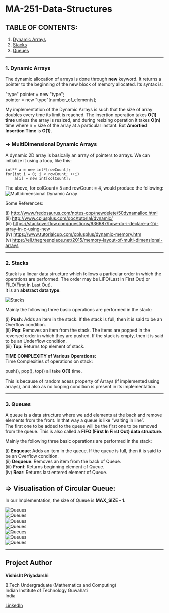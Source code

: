 # MA-251-Data-Structures

## TABLE OF CONTENTS:   
1. [Dynamic Arrays](https://github.com/vishishtpriyadarshi/MA-251-Data-Structures#ma-251-data-structures)   
2. [Stacks](https://github.com/vishishtpriyadarshi/MA-251-Data-Structures#2-stacks)   
3. [Queues](https://github.com/vishishtpriyadarshi/MA-251-Data-Structures#3-queues)   

* * *   

### 1. Dynamic Arrays
The dynamic allocation of arrays is done through **new** keyword.
It returns a pointer to the beginning of the new block of memory allocated. Its syntax is: 

"type" pointer = new "type";  
pointer = new  "type"[number_of_elements];
  
  
My implementation of the Dynamic Arrays is such that the size of array doubles every time its limit is reached. The insertion operation takes **O(1) time** unless the array is resized, and during resizing operation it takes **O(n)** time where n = size of the array at a particular instant. But **Amortied Insertion Time** is **O(1)**.

### -> MultiDimensional Dynamic Arrays   
A dynamic 2D array is basically an array of pointers to arrays. We can initialize it using a loop, like this:   
```
int** a = new int*[rowCount];
for(int i = 0; i < rowCount; ++i)
    a[i] = new int[colCount];

```   
The above, for colCount= 5 and rowCount = 4, would produce the following:   
![Multidimensional Dynamic Array](https://i.stack.imgur.com/M75kn.png)   


Some References:

(i)   http://www.fredosaurus.com/notes-cpp/newdelete/50dynamalloc.html   
(ii)  http://www.cplusplus.com/doc/tutorial/dynamic/   
(iii) https://stackoverflow.com/questions/936687/how-do-i-declare-a-2d-array-in-c-using-new   
(iv)  https://www.tutorialcup.com/cplusplus/dynamic-memory.htm   
(v)   https://eli.thegreenplace.net/2015/memory-layout-of-multi-dimensional-arrays   

* * *

### 2. Stacks   
Stack is a linear data structure which follows a particular order in which the operations are performed. The order may be LIFO(Last In First Out) or FILO(First In Last Out).   
It is an **abstract data type**.      

![Stacks](http://underthepressure.net/wp-content/uploads/2018/05/stack_representation-300x207.jpg)   


Mainly the following three basic operations are performed in the stack:

(i) **Push**: Adds an item in the stack. If the stack is full, then it is said to be an Overflow condition.   
(ii) **Pop**: Removes an item from the stack. The items are popped in the reversed order in which they are pushed. If the stack is empty, then it is said to be an Underflow condition.   
(iii) **Top**: Returns top element of stack.

**TIME COMPLEXITY of Various Operations:**   
Time Complexities of operations on stack:

push(), pop(), top() all take **O(1)** time.  

This is because of random acess property of Arrays (if implemented using arrays), and also as no looping condition is present in its implementation.      

* * *
### 3. Queues   
A queue is a data structure where we add elements at the back and remove elements from the front. In that way a queue is like “waiting in line”.   
The first one to be added to the queue will be the first one to be removed from the queue. This is also called a **FIFO (First In First Out) data structure**.   

Mainly the following three basic operations are performed in the stack:

(i) **Enqueue**: Adds an item in the queue. If the queue is full, then it is said to be an Overflow condition.   
(ii) **Dequeue**: Removes an item from the back of Queue.   
(iii) **Front**: Returns beginning element of Queue.   
(iv) **Rear**: Returns last entered element of Queue.   

## => Visualisation of Circular Queue:   
In our Implementation, the size of Queue is **MAX_SIZE - 1**.   

   ![Queues](https://github.com/vishishtpriyadarshi/MA-251-Data-Structures/blob/master/Img/Q1.png)   
   ![Queues](https://github.com/vishishtpriyadarshi/MA-251-Data-Structures/blob/master/Img/Q2.png)   
   ![Queues](https://github.com/vishishtpriyadarshi/MA-251-Data-Structures/blob/master/Img/Q3.png)   
   ![Queues](https://github.com/vishishtpriyadarshi/MA-251-Data-Structures/blob/master/Img/Q4.png)   
   ![Queues](https://github.com/vishishtpriyadarshi/MA-251-Data-Structures/blob/master/Img/Q5.png)   
   ![Queues](https://github.com/vishishtpriyadarshi/MA-251-Data-Structures/blob/master/Img/Q6.png)   
   ![Queues](https://github.com/vishishtpriyadarshi/MA-251-Data-Structures/blob/master/Img/Q7.png)   

* * *
## Project Author  

**Vishisht Priyadarshi**  

B.Tech Undergraduate (Mathematics and Computing)  
Indian Institute of Technology Guwahati  
India

[LinkedIn](https://www.linkedin.com/in/vishisht-priyadarshi-34068b179?fbclid=IwAR2gKntA7S027YRocf9gXuaoQS_g7tm8vTGjNJColC99v4UkZN4d9s6YhWw)
